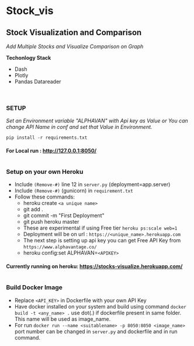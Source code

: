 # Stock_vis

## Stock Visualization and Comparison

_Add Multiple Stocks and Visualize Comparison on Graph_

**Techonlogy Stack**
- Dash
- Plotly
- Pandas Datareader



<br>

### SETUP

_Set an Environment variable "ALPHAVAN" with Api key as Value or You can change API Name in conf and set that Value in Environment._

`pip install -r requirements.txt`

#### For Local run : http://127.0.0.1:8050/

#

### Setup on your own Heroku
- Include `(Remove-#)` line 12 in `server.py`
    (deployment=app.server)
- Include `(Remove-#)` (gunicorn) in `requirement.txt`
- Follow these commands:
    * heroku create `<a unique name>`
    * git add .
    * git commit -m "First Deployment"
    * git push heroku master
    * These are experimental if using Free tier `heroku ps:scale web=1`
    * Deployment will be on url : `https://<unique_name>.herokuapp.com`
    * The next step is setting up api key you can get Free API Key from `https://www.alphavantage.co/`
    * heroku config:set ALPHAVAN=`<APIKEY>`


#### Currently running on heroku: https://stocks-visualize.herokuapp.com/


#
### Build Docker Image
- Replace `<API_KEY>` in Dockerfile with your own API Key
- Have docker installed on your system and build using command `docker build -t <any_name> .`  use dot(.) if dockerfile present in same folder. This name will be used as image_name.
- For run `docker run --name <suitablename> -p 8050:8050 <image_name>` port number can be changed in `server.py` and dockerfile and in run command.